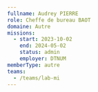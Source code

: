 ```yaml
---
fullname: Audrey PIERRE
role: Cheffe de bureau BAOT
domaine: Autre
missions:
  - start: 2023-10-02
    end: 2024-05-02
    status: admin
    employer: DTNUM
memberType: autre
teams:
  - /teams/lab-mi
---
```

